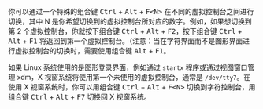 你可以通过一个特殊的组合键 <kbd>Ctrl</kbd> + <kbd>Alt</kbd> + <kbd>F\<N></kbd> 在不同的虚拟控制台之间进行切换，其中 N 是你希望切换到的虚拟控制台所对应的数字。例如，如果想切换到第 2 个虚拟控制台，你就按下组合键 <kbd>Ctrl</kbd> + <kbd>Alt</kbd> + <kbd>F2</kbd>，按下组合键 <kbd>Ctrl</kbd> + <kbd>Alt</kbd> + <kbd>F1</kbd> 将返回到第一个虚拟控制台。（注意：当在字符界面而不是图形界面进行虚拟控制台的切换时，需要使用组合键 <kbd>Alt</kbd> + <kbd>F1</kbd>。

如果 Linux 系统使用的是图形登录界面，例如通过 `startx` 程序或通过视图窗口管理 xdm，X 视窗系统将使用第一个未使用的虚拟控制台，通常是 `/dev/tty7`。在使用 X 视窗系统时，你可以用组合键 <kbd>Ctrl</kbd> + <kbd>Alt</kbd> + <kbd>F\<N></kbd> 切换到字符控制台，用组合键 <kbd>Ctrl</kbd> + <kbd>Alt</kbd> + <kbd>F7</kbd> 切换回 X 视窗系统。